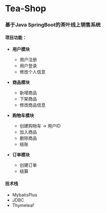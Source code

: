 # Tea-Shop

### 基于Java SpringBoot的茶叶线上销售系统

#### 项目功能：

- **用户模块**
  - 用户注册
  - 用户登录
  - 修改个人信息

- **商品模块**
  - 新增商品
  - 下架商品
  - 修改商品信息

- **购物车模块**
  - 创建购物车 -> 用户ID
  - 加入商品
  - 删除商品
  - 结账

- **订单模块**
  - 创建订单
  - 结算

#### 技术栈

- MybatisPlus
- JDBC
- Thymeleaf